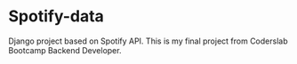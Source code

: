 # Spotify-data
Django project based on Spotify API. 
This is my final project from Coderslab Bootcamp Backend Developer.

